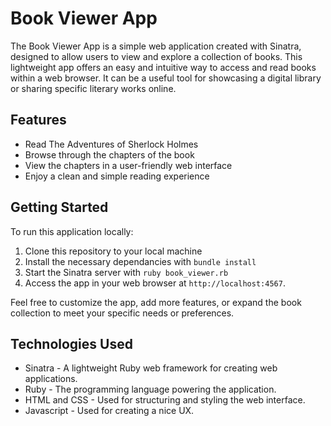 # Book Viewer App

The Book Viewer App is a simple web application created with Sinatra, designed to allow users to view and explore a collection of books. This lightweight app offers an easy and intuitive way to access and read books within a web browser. It can be a useful tool for showcasing a digital library or sharing specific literary works online.

## Features

- Read The Adventures of Sherlock Holmes
- Browse through the chapters of the book
- View the chapters in a user-friendly web interface
- Enjoy a clean and simple reading experience

## Getting Started

To run this application locally:
1. Clone this repository to your local machine
2. Install the necessary dependancies with `bundle install`
3. Start the Sinatra server with `ruby book_viewer.rb`
4. Access the app in your web browser at `http://localhost:4567`.

Feel free to customize the app, add more features, or expand the book collection to meet your specific needs or preferences.

## Technologies Used

- Sinatra - A lightweight Ruby web framework for creating web applications.
- Ruby - The programming language powering the application.
- HTML and CSS - Used for structuring and styling the web interface.
- Javascript - Used for creating a nice UX.

